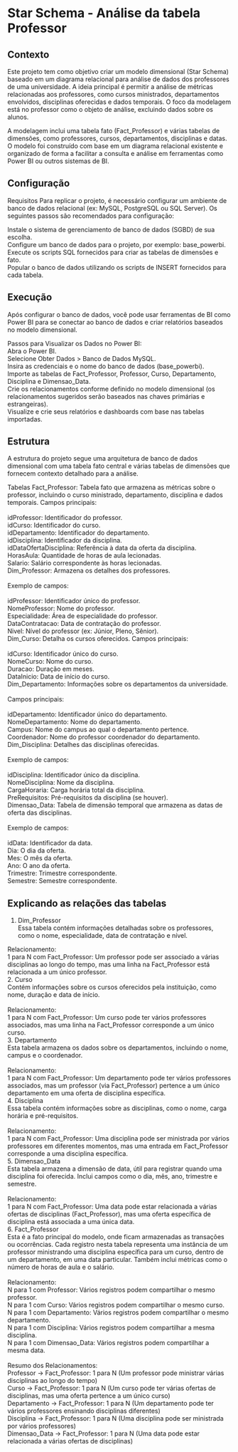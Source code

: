 # Star Schema - Análise da tabela Professor 

## Contexto
Este projeto tem como objetivo criar um modelo dimensional (Star Schema) baseado em um diagrama relacional para análise de dados dos professores de uma universidade. A ideia principal é permitir a análise de métricas relacionadas aos professores, como cursos ministrados, departamentos envolvidos, disciplinas oferecidas e dados temporais. O foco da modelagem está no professor como o objeto de análise, excluindo dados sobre os alunos.

A modelagem inclui uma tabela fato (Fact_Professor) e várias tabelas de dimensões, como professores, cursos, departamentos, disciplinas e datas. O modelo foi construído com base em um diagrama relacional existente e organizado de forma a facilitar a consulta e análise em ferramentas como Power BI ou outros sistemas de BI.

## Configuração
Requisitos
Para replicar o projeto, é necessário configurar um ambiente de banco de dados relacional (ex: MySQL, PostgreSQL ou SQL Server). Os seguintes passos são recomendados para configuração:

Instale o sistema de gerenciamento de banco de dados (SGBD) de sua escolha.<br>
Configure um banco de dados para o projeto, por exemplo: base_powerbi.<br>
Execute os scripts SQL fornecidos para criar as tabelas de dimensões e fato.<br>
Popular o banco de dados utilizando os scripts de INSERT fornecidos para cada tabela.<br>

## Execução
Após configurar o banco de dados, você pode usar ferramentas de BI como Power BI para se conectar ao banco de dados e criar relatórios baseados no modelo dimensional.

Passos para Visualizar os Dados no Power BI:<br>
Abra o Power BI.<br>
Selecione Obter Dados > Banco de Dados MySQL.<br>
Insira as credenciais e o nome do banco de dados (base_powerbi).<br>
Importe as tabelas de Fact_Professor, Professor, Curso, Departamento, Disciplina e Dimensao_Data.<br>
Crie os relacionamentos conforme definido no modelo dimensional (os relacionamentos sugeridos serão baseados nas chaves primárias e estrangeiras).<br>
Visualize e crie seus relatórios e dashboards com base nas tabelas importadas.<br>

## Estrutura
A estrutura do projeto segue uma arquitetura de banco de dados dimensional com uma tabela fato central e várias tabelas de dimensões que fornecem contexto detalhado para a análise.

Tabelas
Fact_Professor: Tabela fato que armazena as métricas sobre o professor, incluindo o curso ministrado, departamento, disciplina e dados temporais. Campos principais:<br>
<br>
idProfessor: Identificador do professor.<br>
idCurso: Identificador do curso.<br>
idDepartamento: Identificador do departamento.<br>
idDisciplina: Identificador da disciplina.<br>
idDataOfertaDisciplina: Referência à data da oferta da disciplina.<br>
HorasAula: Quantidade de horas de aula lecionadas.<br>
Salario: Salário correspondente às horas lecionadas.<br>
Dim_Professor: Armazena os detalhes dos professores.<br>
<br>
 Exemplo de campos:<br>
<br>
idProfessor: Identificador único do professor.<br>
NomeProfessor: Nome do professor.<br>
Especialidade: Área de especialidade do professor.<br>
DataContratacao: Data de contratação do professor.<br>
Nivel: Nível do professor (ex: Júnior, Pleno, Sênior).<br>
Dim_Curso: Detalha os cursos oferecidos. Campos principais:<br>
<br>
idCurso: Identificador único do curso.<br>
NomeCurso: Nome do curso.<br>
Duracao: Duração em meses.<br>
DataInicio: Data de início do curso.<br>
Dim_Departamento: Informações sobre os departamentos da universidade. <br>
<br>
Campos principais:<br>
<br>
idDepartamento: Identificador único do departamento.<br>
NomeDepartamento: Nome do departamento.<br>
Campus: Nome do campus ao qual o departamento pertence.<br>
Coordenador: Nome do professor coordenador do departamento.<br>
Dim_Disciplina: Detalhes das disciplinas oferecidas. <br>
<br>
Exemplo de campos:<br>
<br>
idDisciplina: Identificador único da disciplina.<br>
NomeDisciplina: Nome da disciplina.<br>
CargaHoraria: Carga horária total da disciplina.<br>
PreRequisitos: Pré-requisitos da disciplina (se houver).<br>
Dimensao_Data: Tabela de dimensão temporal que armazena as datas de oferta das disciplinas.<br>
<br>
Exemplo de campos:<br>
<br>
idData: Identificador da data.<br>
Dia: O dia da oferta.<br>
Mes: O mês da oferta.<br>
Ano: O ano da oferta.<br>
Trimestre: Trimestre correspondente.<br>
Semestre: Semestre correspondente.<br>

## Explicando as relações das tabelas

1. Dim_Professor<br>
Essa tabela contém informações detalhadas sobre os professores, como o nome, especialidade, data de contratação e nível.<br>

Relacionamento:<br>
1 para N com Fact_Professor: Um professor pode ser associado a várias disciplinas ao longo do tempo, mas uma linha na Fact_Professor está relacionada a um único professor.<br>
2. Curso<br>
Contém informações sobre os cursos oferecidos pela instituição, como nome, duração e data de início.<br>
<br>
Relacionamento:<br>
1 para N com Fact_Professor: Um curso pode ter vários professores associados, mas uma linha na Fact_Professor corresponde a um único curso.<br>
3. Departamento<br>
Esta tabela armazena os dados sobre os departamentos, incluindo o nome, campus e o coordenador.<br>
<br>
Relacionamento:<br>
1 para N com Fact_Professor: Um departamento pode ter vários professores associados, mas um professor (via Fact_Professor) pertence a um único departamento em uma oferta de disciplina específica.<br>
4. Disciplina<br>
Essa tabela contém informações sobre as disciplinas, como o nome, carga horária e pré-requisitos.<br>
<br>
Relacionamento:<br>
1 para N com Fact_Professor: Uma disciplina pode ser ministrada por vários professores em diferentes momentos, mas uma entrada em Fact_Professor corresponde a uma disciplina específica.<br>
5. Dimensao_Data<br>
Esta tabela armazena a dimensão de data, útil para registrar quando uma disciplina foi oferecida. Inclui campos como o dia, mês, ano, trimestre e semestre.<br>
<br>
Relacionamento:<br>
1 para N com Fact_Professor: Uma data pode estar relacionada a várias ofertas de disciplinas (Fact_Professor), mas uma oferta específica de disciplina está associada a uma única data.<br>
6. Fact_Professor<br>
Esta é a fato principal do modelo, onde ficam armazenadas as transações ou ocorrências. Cada registro nesta tabela representa uma instância de um professor ministrando uma disciplina específica para um curso, dentro de um departamento, em uma data particular. Também inclui métricas como o número de horas de aula e o salário.<br>
<br>
Relacionamento:<br>
N para 1 com Professor: Vários registros podem compartilhar o mesmo professor.<br>
N para 1 com Curso: Vários registros podem compartilhar o mesmo curso.<br>
N para 1 com Departamento: Vários registros podem compartilhar o mesmo departamento.<br>
N para 1 com Disciplina: Vários registros podem compartilhar a mesma disciplina.<br>
N para 1 com Dimensao_Data: Vários registros podem compartilhar a mesma data.<br>
<br>
Resumo dos Relacionamentos:<br>
Professor -> Fact_Professor: 1 para N (Um professor pode ministrar várias disciplinas ao longo do tempo)<br>
Curso -> Fact_Professor: 1 para N (Um curso pode ter várias ofertas de disciplinas, mas uma oferta pertence a um único curso)<br>
Departamento -> Fact_Professor: 1 para N (Um departamento pode ter vários professores ensinando disciplinas diferentes)<br>
Disciplina -> Fact_Professor: 1 para N (Uma disciplina pode ser ministrada por vários professores)<br>
Dimensao_Data -> Fact_Professor: 1 para N (Uma data pode estar relacionada a várias ofertas de disciplinas)<br>
